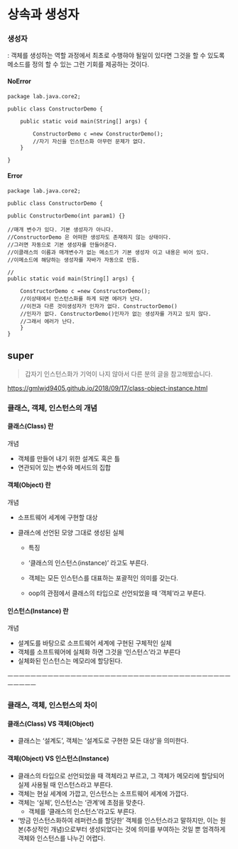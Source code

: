 # 상속과 생성자



### 생성자

: 객체를 생성하는 역할 과정에서 최초로 수행햐야 될일이 있다면 그것을 할 수 있도록 메소드를 정의 할 수 있는 그런 기회를 제공하는 것이다.



#### NoError

```
package lab.java.core2;

public class ConstructorDemo {

	public static void main(String[] args) {
		
		ConstructorDemo c =new ConstructorDemo();
		//자기 자신을 인스턴스화 아무런 문제가 없다.
	}

}

```



#### Error

	package lab.java.core2;
	
	public class ConstructorDemo {
		
	public ConstructorDemo(int param1) {}
	
	//매개 변수가 있다. 기본 생성자가 아니다.
	//ConstructorDemo 은 어떠한 생성자도 존재하지 않는 상태이다.
	//그러면 자동으로 기본 생성자를 만들어준다. 
	//이클래스의 이름과 매개변수가 없는 메소드가 기본 생성자 이고 내용은 비어 있다.
	//이메소드에 해당하는 생성자를 자바가 자동으로 만듬.
	
	//
	public static void main(String[] args) {
		
		ConstructorDemo c =new ConstructorDemo();
		//이상태에서 인스턴스화를 하게 되면 에러가 난다.
		//이전과 다른 것이생성자가 인자가 없다. ConstructorDemo() 
		//인자가 없다. ConstructorDemo()인자가 없는 생성자를 가지고 있지 않다.
		//그래서 에러가 난다.
		}
	}



## super







>  갑자기 인스턴스화가 기억이 나지 않아서 다른 분의 글을 참고해봤습니다. 

https://gmlwjd9405.github.io/2018/09/17/class-object-instance.html

###  클래스, 객체, 인스턴스의 개념
####  클래스(Class) 란
개념

* 객체를 만들어 내기 위한 설계도 혹은 틀
* 연관되어 있는 변수와 메서드의 집합

#### 객체(Object) 란
개념

* 소프트웨어 세계에 구현할 대상

* 클래스에 선언된 모양 그대로 생성된 실체

  * 특징

  * ‘클래스의 인스턴스(instance)’ 라고도 부른다.

  * 객체는 모든 인스턴스를 대표하는 포괄적인 의미를 갖는다.

  * oop의 관점에서 클래스의 타입으로 선언되었을 때 ‘객체’라고 부른다.

    

#### 인스턴스(Instance) 란

개념

* 설계도를 바탕으로 소프트웨어 세계에 구현된 구체적인 실체
*  객체를 소프트웨어에 실체화 하면 그것을 ‘인스턴스’라고 부른다
* 실체화된 인스턴스는 메모리에 할당된다.

ㅡㅡㅡㅡㅡㅡㅡㅡㅡㅡㅡㅡㅡㅡㅡㅡㅡㅡㅡㅡㅡㅡㅡㅡㅡㅡㅡㅡㅡㅡㅡㅡㅡㅡㅡㅡㅡㅡㅡㅡㅡㅡㅡㅡ

###  클래스, 객체, 인스턴스의 차이



#### 클래스(Class) VS 객체(Object)

* 클래스는 ‘설계도’, 객체는 ‘설계도로 구현한 모든 대상’을 의미한다.



#### 객체(Object) VS 인스턴스(Instance)

* 클래스의 타입으로 선언되었을 때 객체라고 부르고, 그 객체가 메모리에 할당되어 실제 사용될 때 인스턴스라고 부른다.
* 객체는 현실 세계에 가깝고, 인스턴스는 소프트웨어 세계에 가깝다.
* 객체는 ‘실체’, 인스턴스는 ‘관계’에 초점을 맞춘다.
  * 객체를 ‘클래스의 인스턴스’라고도 부른다.
* ‘방금 인스턴스화하여 레퍼런스를 할당한’ 객체를 인스턴스라고 말하지만, 이는 원본(추상적인 개념)으로부터 생성되었다는 것에 의미를 부여하는 것일 뿐 엄격하게 객체와 인스턴스를 나누긴 어렵다.
  







